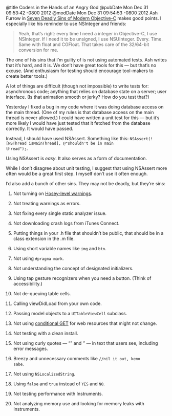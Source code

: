 @title Coders in the Hands of an Angry God
@pubDate Mon Dec 31 09:53:42 -0800 2012
@modDate Mon Dec 31 09:54:53 -0800 2012
Ash Furrow in <a href="http://ashfurrow.com/blog/seven-deadly-sins-of-modern-objective-c">Seven Deadly Sins of Modern Objective-C</a> makes good points. I especially like his reminder to use NSInteger and friends:

>Yeah, that’s right: every time I need a integer in Objective-C, I use NSInteger. If I need it to be unsigned, I use NSUInteger. Every. Time. Same with float and CGFloat. That takes care of the 32/64-bit conversion for me.

The one of his sins that I’m guilty of is not using automated tests. Ash writes that it’s hard, and it is. We don’t have great tools for this — but that’s no excuse. (And enthusiasm for testing should encourage tool-makers to create better tools.)

A lot of things are difficult (though not impossible) to write tests for: asynchronous code; anything that relies on database state on a server; user interface. (Is that animation smooth or jerky? How do you test that?)

Yesterday I fixed a bug in my code where it was doing database access on the main thread. (One of my rules is that database access on the main thread is never allowed.) I could have written a unit test for this — but it’s more likely I would have just tested that it fetched from the database correctly. It would have passed.

Instead, I should have used NSAssert. Something like this: <code>NSAssert(![NSThread isMainThread], @"shouldn't be in main thread");</code>.

Using NSAssert is <em>easy</em>. It also serves as a form of documentation.

While I don’t disagree about unit testing, I suggest that using NSAssert more often would be a great first step. I myself don’t use it often enough.

I’d also add a bunch of other sins. They may not be deadly, but they’re sins:

1. Not turning on <a href="http://boredzo.org/blog/archives/2009-11-07/warnings">Hosey-level warnings</a>.

2. Not treating warnings as errors.

3. Not fixing every single static analyzer issue.

4. Not downloading crash logs from iTunes Connect.

5. Putting things in your .h file that shouldn’t be public, that should be in a class extension in the .m file.

6. Using short variable names like <code>img</code> and <code>btn</code>.

7. Not using <code>#pragma mark</code>.

8. Not understanding the concept of designated initializers.

9. Using tap gesture recognizers when you need a button. (Think of accessibility.)

10. Not de-queuing table cells.

15. Calling viewDidLoad from your own code.

13. Passing model objects to a <code>UITableViewCell</code> subclass.

11. Not using <a href="http://fishbowl.pastiche.org/2002/10/21/http_conditional_get_for_rss_hackers/">conditional GET</a> for web resources that might not change.

12. Not testing with a clean install.

14. Not using curly quotes — “” and ‘’ — in text that users see, including error messages.

16. Breezy and unnecessary comments like <code>//nil it out, kemo sabe</code>.

17. Not using <code>NSLocalizedString</code>.

18. Using <code>false</code> and <code>true</code> instead of <code>YES</code> and <code>NO</code>.

19. Not testing performance with Instruments.

20. Not analyzing memory use and looking for memory leaks with Instruments.
